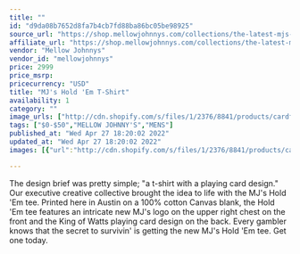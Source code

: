 ```yaml
---
title: ""
id: "d9da08b7652d8fa7b4cb7fd88ba86bc05be98925"
source_url: "https://shop.mellowjohnnys.com/collections/the-latest-mjs-gear/products/mjs-hold-em-t-shirt"
affiliate_url: "https://shop.mellowjohnnys.com/collections/the-latest-mjs-gear/products/mjs-hold-em-t-shirt"
vendor: "Mellow Johnnys"
vendor_id: "mellowjohnnys"
price: 2999
price_msrp: 
pricecurrency: "USD"
title: "MJ's Hold 'Em T-Shirt"
availability: 1
category: ""
image_urls: ["http://cdn.shopify.com/s/files/1/2376/8841/products/cardf_1200x1200.png?v=1647286628","http://cdn.shopify.com/s/files/1/2376/8841/products/cardb_1200x1200.png?v=1647286687","http://cdn.shopify.com/s/files/1/2376/8841/products/cardp_1200x1200.png?v=1647286746"]
tags: ["$0-$50","MELLOW JOHNNY'S","MENS"]
published_at: "Wed Apr 27 18:20:02 2022"
updated_at: "Wed Apr 27 18:20:02 2022"
images: [{"url":"http://cdn.shopify.com/s/files/1/2376/8841/products/cardf_1200x1200.png?v=1647286628","path":"full/2d67f7ea7e7b459f97efd142ef99fa78a7a6fb32.jpg","checksum":"8d8b11ffc7c188ab2dceef5011114584","status":"downloaded"},{"url":"http://cdn.shopify.com/s/files/1/2376/8841/products/cardb_1200x1200.png?v=1647286687","path":"full/b28a907953c88e2edb23db43bf585e5210d2786f.jpg","checksum":"bead3c0dde0d4238a7c2f28a9003796f","status":"downloaded"},{"url":"http://cdn.shopify.com/s/files/1/2376/8841/products/cardp_1200x1200.png?v=1647286746","path":"full/dd970650e203a42769210cea0349b7c589d8e86f.jpg","checksum":"e90ae6d1fff9f8d05d465683b147da3c","status":"downloaded"}]

---
```

<p><span data-mce-fragment="1" jsname="YS01Ge">The design brief was pretty simple; "a t-shirt with a playing card design." Our executive creative collective brought the idea to life with the MJ's Hold 'Em tee. Printed here in Austin on a 100% cotton Canvas blank, the Hold 'Em tee features an intricate new MJ's logo on the upper right chest on the front and the King of Watts playing card design on the back. Every gambler knows t</span><span data-mce-fragment="1" jsname="YS01Ge">hat the secret to survivin' is getting the new MJ's Hold 'Em tee. Get one today. </span></p>